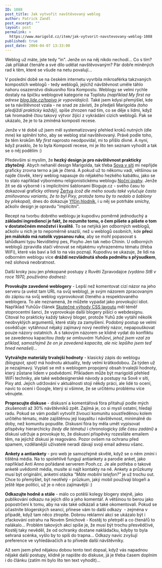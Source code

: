 ```yaml
---
ID: 1088
post_title: Jak vytvořit navštěvovaný weblog
author: Patrick Zandl
post_excerpt: ""
layout: post
permalink: >
  https://www.marigold.cz/item/jak-vytvorit-navstevovany-weblog-1088
published: true
post_date: 2004-04-07 13:33:00
---
```

Weblog už máte, jste tedy "in". Jenže on na něj nikdo nechodí... Co s tím? Jak přilákat čtenáře a své dílo udělat navštěvovaným? Pár dobře míněných rad k těm, které se všude na netu povalují...<!--more--><P>V poslední době se na českém internetu vyvrbila mikroaférka takzvaných kompostích weblogů - tedy weblogů, jejichž návštěvnost uměle táhlo nahoru osazenstvo diskusního fóra Kompostu. Weblogy se velmi rychle dostaly na špičku weblogové kategorie na Toplistu <EM>(například My first na adrese </EM><A href="http://blog.lide.cz/topivo" target=_blank><EM>blog.lide.cz/topivo</EM></A><EM> je vypovídající).</EM> Také jsem kdysi přemýšlel, kde se ta návštěvnost vzala - ne snad ze závisti, že předjeli Marigolda <EM>(toho předjíždí prakticky každý),</EM> spíše zhrozen nad tím, co se děje s lidmi, když tak hromadně čtou takový výtvor žijící z vykrádání cizích weblogů. Pak se ukázalo, že je to ta zmíněná kompostí recese. </P>
<P>Jenže v té době už jsem měl systematizovaný přehled kroků nutných (dle mne) ke splnění toho, aby se weblog stal navštěvovaný. Právě podle toho, že těm krokům <EM>My first</EM> naprosto neodpovídal, mi to přišlo divné. A nyní, když prasklo, že to byla Kompostí recese, mi je líto ten seznam vyhodit a tak se o něj podělím :)</P>
<P>Především si myslím, že <STRONG>hezký design je pro návštěvnost prakticky zbytečný</STRONG>. Abych nehaněl design Marigolda, tak třeba <A href="http://www.sovavsiti.cz/weblog/">Sova v síti</A> mi nepřijde graficky zrovna terno a jak je čtená. A pokud už to někomu vadí, většinou se najde člověk, který weblog napasuje do nějakého hezkého kabátku, jako se to stalo například výbornému religionistickému weblogu <A href="http://didactylos.bloguje.cz/">Noční úvahy</A>. Jenže žít se dá výborně i s implicitními šablonami Bloguje.cz - svého času to dokazoval graficky otřesný <A href="http://zertva.bloguje.cz/">Žertva</A> <EM>(což dle mého soudu také vylučuje často zmiňovanou variantu, že to byl Pixy, protože tomu by to nedalo a šablony by překopal),</EM> dnes do dokazuje <A href="http://yfca.bloguje.cz/">Yfčin hlodník</A>, i u něj se potrháte smíchy, ačkoliv design je opravdu "implicitní". </P>
<P>Recept na tvorbu dobrého weblogu je kupodivu poměrně jednoduchý a <STRONG>základní ingrediencí je fakt, že rozumíte tomu, o čem píšete a píšete o tom v dostatečném množství i kvalitě</STRONG>. To se netýká jen odborných weblogů, ačkoliv u nich je to nepoměrně snazší, než u weblogů osobních, kde <STRONG>přeci jen málokdo má natolik vypsanou ruku</STRONG>, aby se mohl popasovat s lahůdkami typu Neviditelný pes, Pixyho Jen tak nebo Chinin. U odborných weblogů zpravidla stačí věnovat se nějakému vyhrazenému tématu (třeba WiFi), které vás baví a lidi to na vás poznají. Kupodivu se ukazuje, že lidi na odborném weblogu více <STRONG>dráždí nezvládnutá shoda podmětu s přýsudkem</STRONG>, než slohová neobratnost. </P>
<P>Další kroky jsou jen překopané postupy z Ruvěti Zpravodajce <EM>(vydáno StB v roce 1970, používáno dodnes)</EM>: </P>
<P><STRONG>Provokujte zavedené weblogery</STRONG> - Lepší než komentovat cizí názor na jeho serveru (a uvést tam URL na svůj weblog), je svým názorem zpracovaným do zápisu na svůj weblog vyprovokovat čteného a respektovaného weblogera. To ale neznamená, že můžete vypadat jako provokující idiot. Například Yuhůův článek <A href="http://www.jakpsatweb.cz/weblog/archiv/2004-01.html#182323">Skutečné výhody CSS layoutu</A> měl téměř stoprocentní šanci, že vyprovokuje další blogery píšící o webdesignu. Citoval ho prakticky každý takový bloger, protože Yuhů zde vytáhl několik neobvyklých argumentů, které stály za zamyšlení. Podobný postup se velmi osvědčuje: vytáhnout nějaký zajímavý nový neotřelý názor, nepapouškovat pouze názory ostatních. A s takovým názorem se klidně vydat do konfliktu se zavedenou kapacitou<EM> (tady se omlouvám Yuhůovi, jehož jsem vzal za příklad, samozřejmě že on je zavedená kapacita, ale nic lepšího jsem teď hned nenašel)...</EM> </P>
<P><STRONG>Vytvářejte materiály trvalejší hodnoty</STRONG> - klasický zápis do weblogu <EM>(blogspot, spot)</EM> má hodnotu aktuality, tedy velmi krátkodobou. Za týden už je nezajímavý. Vyplatí se mít s weblogem propojený obsah trvalejší hodnoty, který zůstane lidem v podvědomí. Příkladem může být marigoldí přehled WiFi techniky, ale také webdesignerské návody a postupy na Sově v síti, Pixy atd. Jejich udržování v aktuálnosti stojí někdy práci, ale lidé to ocení, navíc to ocení i Google, který si všimne, že se určitému problému více věnujete. </P>
<P><STRONG>Propracujte diskuse</STRONG> - diskusní a komentářová fóra přitahují podle mých zkušeností až 30% návštěvníků zpět. Zajímá je, co si myslí ostatní, hledají radu. Pokud se vám podaří vytvořit živoucí komunitu soustředěnou kolem určitého tématu, máte zajištěnou její loayalitu i návštěvnost, minimálně do doby, než komunitu popudíte. Diskusní fóra by měla umět vypisovat příspěvky hierarchicky <EM>(tedy dle tématu)</EM> i chronologicky <EM>(dle času zadání)</EM> a diskusi udržuje a provokuje to, že diskusní příspěvky rozesíláte emailem těm, na jejichž diskusi je reagováno. Pozor ovšem na ochranu před spamem, vzdělanější uživatelé neradi dávají svoji email adresu všanc. </P>
<P><STRONG>Ankety a antiankety</STRONG> - pro web je samozřejmě skvělé, když se o něm zmíní i tištěná média. Na to spolehlivě fungují antiankety a parodie anket, jako například Anti Anno pořádané serverem Pooh.cz. Je ale potřeba o takové anketě uvědomit média, musíte si najít kontakty na ně. Ankety a průzkumy musí být originální, anketní otázka <EM>"Máte mobilní telefon?"</EM> je už trochu out. Chce to přemýšlet, být neotřelý - průzkum, jaký mobil používají blogeři a ještě lépe politici, už je o něco zajímavější :) </P>
<P><STRONG>Odkazujte hodně a stále</STRONG> - málo co potěší kolegy blogery stejně, jako publikování odkazu na jejich dílo a jeho komentář. A většinou to berou jako popostrčení k tomu, aby na vás také odkázali a také okomentovali. Pokud se účastníte blogerských seancí, přínese vám to další odkazy&#160; - zejména v případě, když tam něco ztropíte. Dobrou reklamní akcí se ukázalo být i zfackování ostrahu na Novém Smíchově - Kostěj to přetrpěl a co čtenářů to nalákalo... Problém takových akcí spíše je, že musí být trochu přesvědčivé, Kostěj taky nevěděl, že od ochranky dostane nakládačku, kdyby to byla sehraná scénka, vyšlo by to spíš do trapna... Odkazy navíc zvyšují preference ve vyhledávačích a to přivede další návštěvníky.</P>
<P>Až sem jsem před nějakou dobou tento text dopsal, když vás napadnou nějaké další postupy, klidně je napište do diskuse, já je třeba časem doplním i do článku (zatím mi bylo líto ten text vyhodit)...</P>